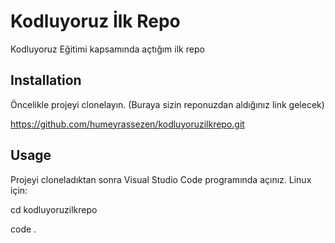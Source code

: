 # **Kodluyoruz İlk Repo**

Kodluyoruz Eğitimi kapsamında açtığım ilk repo

## Installation

Öncelikle projeyi clonelayın. (Buraya sizin reponuzdan aldığınız link gelecek)

https://github.com/humeyrassezen/kodluyoruzilkrepo.git

## Usage

Projeyi cloneladıktan sonra Visual Studio Code programında açınız.
Linux için:

 cd kodluyoruzilkrepo

 code .
